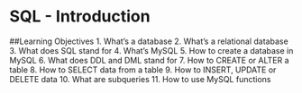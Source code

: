 # SQL - Introduction

##Learning Objectives
	1. What’s a database
	2. What’s a relational database
	3. What does SQL stand for
	4. What’s MySQL
	5. How to create a database in MySQL
	6. What does DDL and DML stand for
	7. How to CREATE or ALTER a table
	8. How to SELECT data from a table
	9. How to INSERT, UPDATE or DELETE data
	10. What are subqueries
	11. How to use MySQL functions
